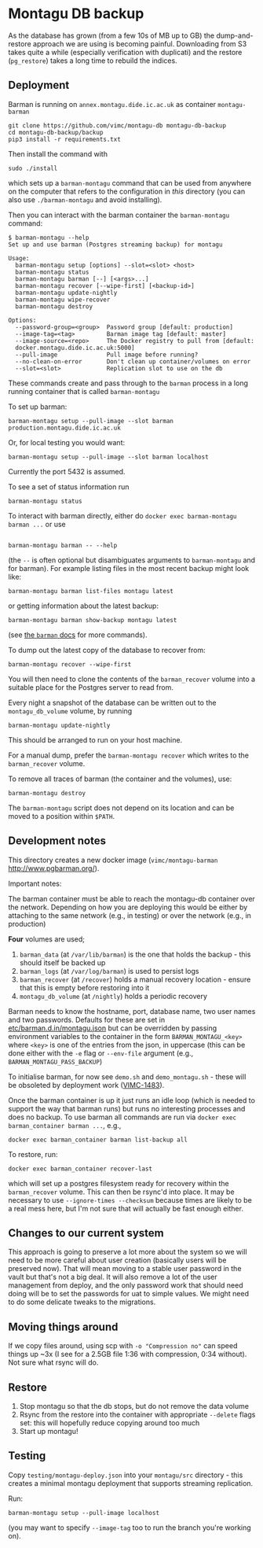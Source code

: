 # Montagu DB backup

As the database has grown (from a few 10s of MB up to GB) the dump-and-restore approach we are using is becoming painful.  Downloading from S3 takes quite a while (especially verification with duplicati) and the restore (`pg_restore`) takes a long time to rebuild the indices.

## Deployment

Barman is running on `annex.montagu.dide.ic.ac.uk` as container `montagu-barman`

```
git clone https://github.com/vimc/montagu-db montagu-db-backup
cd montagu-db-backup/backup
pip3 install -r requirements.txt
```

Then install the command with

```
sudo ./install
```

which sets up a `barman-montagu` command that can be used from anywhere on the computer that refers to the configuration in *this* directory (you can also use `./barman-montagu` and avoid installing).

Then you can interact with the barman container the `barman-montagu` command:

```
$ barman-montagu --help
Set up and use barman (Postgres streaming backup) for montagu

Usage:
  barman-montagu setup [options] --slot=<slot> <host>
  barman-montagu status
  barman-montagu barman [--] [<args>...]
  barman-montagu recover [--wipe-first] [<backup-id>]
  barman-montagu update-nightly
  barman-montagu wipe-recover
  barman-montagu destroy

Options:
  --password-group=<group>  Password group [default: production]
  --image-tag=<tag>         Barman image tag [default: master]
  --image-source=<repo>     The Docker registry to pull from [default:
  docker.montagu.dide.ic.ac.uk:5000]
  --pull-image              Pull image before running?
  --no-clean-on-error       Don't clean up container/volumes on error
  --slot=<slot>             Replication slot to use on the db

```

These commands create and pass through to the `barman` process in a long running container that is called `barman-montagu`

To set up barman:

```
barman-montagu setup --pull-image --slot barman production.montagu.dide.ic.ac.uk
```

Or, for local testing you would want:

```
barman-montagu setup --pull-image --slot barman localhost
```

Currently the port 5432 is assumed.

To see a set of status information run

```
barman-montagu status
```

To interact with barman directly, either do `docker exec barman-montagu barman ...` or use

```

barman-montagu barman -- --help
```

(the `--` is often optional but disambiguates arguments to `barman-montagu` and for barman).  For example listing files in the most recent backup might look like:

```
barman-montagu barman list-files montagu latest
```

or getting information about the latest backup:

```
barman-montagu barman show-backup montagu latest
```

(see [the `barman` docs](http://docs.pgbarman.org/release/2.0) for more commands).

To dump out the latest copy of the database to recover from:

```
barman-montagu recover --wipe-first
```

You will then need to clone the contents of the `barman_recover` volume into a suitable place for the Postgres server to read from.


Every night a snapshot of the database can be written out to the `montagu_db_volume` volume, by running


```
barman-montagu update-nightly
```

This should be arranged to run on your host machine.

For a manual dump, prefer the `barman-montagu recover` which writes to the `barman_recover` volume.

To remove all traces of barman (the container and the volumes), use:

```
barman-montagu destroy
```

The `barman-montagu` script does not depend on its location and can be moved to a position within `$PATH`.

## Development notes

This directory creates a new docker image (`vimc/montagu-barman` http://www.pgbarman.org/).

Important notes:

The barman container must be able to reach the montagu-db container over the network.  Depending on how you are deploying this would be either by attaching to the same network (e.g., in testing) or over the network (e.g., in production)

**Four** volumes are used;
1. `barman_data` (at `/var/lib/barman`) is the one that holds the backup - this should itself be backed up
2. `barman_logs` (at `/var/log/barman`) is used to persist logs
3. `barman_recover` (at `/recover`) holds a manual recovery location - ensure that this is empty before restoring into it
4. `montagu_db_volume` (at `/nightly`) holds a periodic recovery

Barman needs to know the hostname, port, database name, two user names and two passwords.  Defaults for these are set in [etc/barman.d.in/montagu.json](etc/barman.d.in/montagu.json) but can be overridden by passing environment variables to the container in the form `BARMAN_MONTAGU_<key>` where `<key>` is one of the entries from the json, in uppercase (this can be done either with the `-e` flag or `--env-file` argument (e.g., `BARMAN_MONTAGU_PASS_BACKUP`)

To initialise barman, for now see `demo.sh` and `demo_montagu.sh` - these will be obsoleted by deployment work ([VIMC-1483](https://vimc.myjetbrains.com/youtrack/issue/VIMC-1483)).

Once the barman container is up it just runs an idle loop (which is needed to support the way that barman runs) but runs no interesting processes and does no backup.  To use barman all commands are run via `docker exec barman_container barman ...`, e.g.,

```
docker exec barman_container barman list-backup all
```

To restore, run:

```
docker exec barman_container recover-last
```

which will set up a postgres filesystem ready for recovery within the `barman_recover` volume.  This can then be rsync'd into place.  It may be necessary to use `--ignore-times --checksum` because times are likely to be a real mess here, but I'm not sure that will actually be fast enough either.

## Changes to our current system

This approach is going to preserve a lot more about the system so we will need to be more careful about user creation (basically users will be preserved now).  That will mean moving to a stable user password in the vault but that's not a big deal.  It will also remove a lot of the user management from deploy, and the only password work that should need doing will be to set the passwords for uat to simple values.  We might need to do some delicate tweaks to the migrations.

## Moving things around

If we copy files around, using scp with `-o "Compression no"` can speed things up ~3x (I see for a 2.5GB file 1:36 with compression, 0:34 without). Not sure what rsync will do.

## Restore

1. Stop montagu so that the db stops, but do not remove the data volume
2. Rsync from the restore into the container with appropriate `--delete` flags set: this will hopefully reduce copying around too much
3. Start up montagu!

## Testing

Copy `testing/montagu-deploy.json` into your `montagu/src` directory - this creates a minimal montagu deployment that supports streaming replication.

Run:

```
barman-montagu setup --pull-image localhost
```

(you may want to specify `--image-tag` too to run the branch you're working on).
